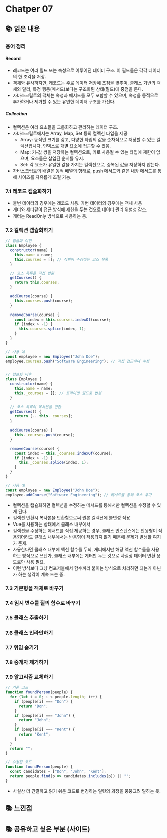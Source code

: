 # Chatper 07

## 📚 읽은 내용

### 용어 정리

#### Record
- 레코드는 여러 필드 또는 속성으로 이루어진 데이터 구조. 이 필드들은 각각 데이터의 한 조각을 저장.
- 객체와 유사하지만, 레코드는 주로 데이터 저장에 초점을 맞추며, 클래스 기반의 객체와 달리, 특정 행동(메서드)보다는 구조화된 상태(필드)에 중점을 둔다.
- 자바스크립트의 객체는 속성과 메서드를 모두 포함할 수 있으며, 속성을 동적으로 추가하거나 제거할 수 있는 유연한 데이터 구조를 가진다.

##### Collection

- 컬렉션은 여러 요소들을 그룹화하고 관리하는 데이터 구조.
- 자바스크립트에서는 Array, Map, Set 등의 컬렉션 타입을 제공
  - Array: 동적인 크기를 갖고, 다양한 타입의 값을 순차적으로 저장할 수 있는 컬렉션입니다. 인덱스로 개별 요소에 접근할 수 있음.
  - Map: 키-값 쌍을 저장하는 컬렉션으로, 키로 사용될 수 있는 타입에 제한이 없으며, 요소들은 삽입된 순서를 유지. 
  - Set: 각 요소가 유일한 값을 가지는 컬렉션으로, 중복된 값을 저장하지 않는다.
- 자바스크립트의 배열은 동적 배열의 형태로, push 메서드와 같은 내장 메서드를 통해 사이즈를 자유롭게 조절 가능.

### 7.1 레코드 캡슐화하기

- 불변 데이터의 경우에는 레코드 사용. 가변 데이터의 경우에는 객체 사용
- 게터와 세터같이 접근 방식에 제한을 두는 것으로 데이터 관리 위험성 감소.
- 게터는 ReadOnly 방식으로 사용하는 등.

### 7.2 컬렉션 캡슐화하기
```javascript
// 캡슐화 이전
class Employee {
  constructor(name) {
    this.name = name;
    this.courses = []; // 직원이 수강하는 코스 목록
  }

  // 코스 목록을 직접 반환
  getCourses() {
    return this.courses;
  }

  addCourse(course) {
    this.courses.push(course);
  }

  removeCourse(course) {
    const index = this.courses.indexOf(course);
    if (index > -1) {
      this.courses.splice(index, 1);
    }
  }
}

// 사용 예
const employee = new Employee("John Doe");
employee.courses.push("Software Engineering"); // 직접 접근하여 수정


// 캡슐화 이후
class Employee {
  constructor(name) {
    this.name = name;
    this._courses = []; // 프라이빗 필드로 변경
  }

  // 코스 목록의 복사본을 반환
  getCourses() {
    return [...this._courses];
  }

  addCourse(course) {
    this._courses.push(course);
  }

  removeCourse(course) {
    const index = this._courses.indexOf(course);
    if (index > -1) {
      this._courses.splice(index, 1);
    }
  }
}

// 사용 예
const employee = new Employee("John Doe");
employee.addCourse("Software Engineering"); // 메서드를 통해 코스 추가
```
- 컬렉션을 캡슐화하면 컬렉션을 수정하는 메서드를 통해서만 컬렉션을 수정할 수 있게 된다.
- 컬렉션 반환시 복사본을 반환함으로써 원본 컬렉션에 불변성 적용
- Vue를 사용하는 상태에서 클래스 내부에서 
- 컬렉션을 수정하는 메서드를 직접 제공하는 경우, 클래스 인스턴스에는 반응형이 적용되더라도 클래스 내부에서는 반응형이 적용되지 않기 때문에 문제가 발생할 여지가 존재.
- 사용한다면 클래스 내부에 액션 함수를 두되, 게터에서만 해당 액션 함수들을 사용하는 방식으로 쓰던가, 클래스 내부에는 게터만 두는 것으로 사실상 데이터 변환 용도로만 사용 필요.
- 이런 방식보다 그냥 컴포저블에서 함수끼리 붙이는 방식으로 처리하면 되는거 아닌가 하는 생각이 계속 드는 중.

### 7.3 기본형을 객체로 바꾸기
### 7.4 임시 변수를 질의 함수로 바꾸기
### 7.5 클래스 추출하기
### 7.6 클래스 인라인하기
### 7.7 위임 숨기기
### 7.8 중개자 제거하기
### 7.9 알고리즘 교체하기
```javascript
// 기존 코드
function foundPerson(people) {
  for (let i = 0; i < people.length; i++) {
    if (people[i] === "Don") {
      return "Don";
    }
    if (people[i] === "John") {
      return "John";
    }
    if (people[i] === "Kent") {
      return "Kent";
    }
  }
  return "";
}

// 수정된 코드
function foundPerson(people) {
  const candidates = ["Don", "John", "Kent"];
  return people.find(p => candidates.includes(p)) || "";
}
```
- 사실상 더 간결하고 읽기 쉬운 코드로 변경하는 일련의 과정을 뭉뚱그려 말하는 듯. 
## 📚 느낀점

## 📚 공유하고 싶은 부분 (사이트)
